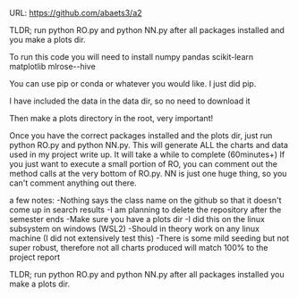 URL: https://github.com/abaets3/a2

TLDR; run python RO.py and python NN.py after all packages installed and you make a plots dir.

To run this code you will need to install numpy pandas scikit-learn matplotlib mlrose--hive

You can use pip or conda or whatever you would like. I just did pip.

I have included the data in the data dir, so no need to download it

Then make a plots directory in the root, very important!

Once you have the correct packages installed and the plots dir, just run python RO.py and python NN.py. This will generate ALL the charts and data used in my project write up. It will take a while to complete (60minutes+) If you just want to execute a small portion of RO, you can comment out the method calls at the very bottom of RO.py. NN is just one huge thing, so you can't comment anything out there.

a few notes: -Nothing says the class name on the github so that it doesn't come up in search results -I am planning to delete the repository after the semester ends -Make sure you have a plots dir -I did this on the linux subsystem on windows (WSL2) -Should in theory work on any linux machine (I did not extensively test this) -There is some mild seeding but not super robust, therefore not all charts produced will match 100% to the project report 

TLDR; run python RO.py and python NN.py after all packages installed you make a plots dir.
